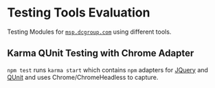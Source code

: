 # Testing Tools Evaluation
Testing Modules for [`msp.dcgroup.com`](https//msp.dcgroudp.com) using different tools.

## Karma QUnit Testing with Chrome Adapter
`npm test` runs `karma start` which contains `npm` adapters for [JQuery](https://jquery.com/) and [QUnit](qunitjs.com) and uses Chrome/ChromeHeadless to capture.
